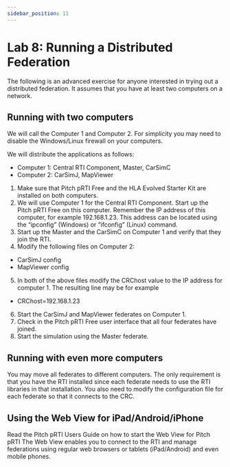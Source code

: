 ```yaml
---
sidebar_position: 11
---
```


# Lab 8: Running a Distributed Federation

The following is an advanced exercise for anyone interested in trying out a distributed federation. It assumes that you have at least two computers on a network.

## Running with two computers
We will call the Computer 1 and Computer 2. For simplicity you may need to disable the Windows/Linux firewall on your computers.

We will distribute the applications as follows:

- Computer 1: Central RTI Component, Master, CarSimC
- Computer 2: CarSimJ, MapViewer

1. Make sure that Pitch pRTI Free and the HLA Evolved Starter Kit are installed on both computers.
2. We will use Computer 1 for the Central RTI Component. Start up the Pitch pRTI Free on this computer. Remember the IP address of this computer, for example 192.168.1.23. This address can be located using the “ipconfig” (Windows) or “ifconfig” (Linux) command.
3. Start up the Master and the CarSimC on Computer 1 and verify that they join the RTI.
4. Modify the following files on Computer 2:
- CarSimJ config
- MapViewer config
5. In both of the above files modify the CRChost value to the IP address for computer 1. The resulting line may be for example
- CRChost=192.168.1.23
6. Start the CarSimJ and MapViewer federates on Computer 1.
7. Check in the Pitch pRTI Free user interface that all four federates have joined.
8. Start the simulation using the Master federate.

## Running with even more computers
You may move all federates to different computers. The only requirement is that you have the RTI installed since each federate needs to use the RTI libraries in that installation. You also need to modify the configuration file for each federate so that it connects to the CRC.

## Using the Web View for iPad/Android/iPhone
Read the Pitch pRTI Users Guide on how to start the Web View for Pitch pRTI The Web View enables you to connect to the RTI and manage federations using regular web browsers or tablets (iPad/Android) and even mobile phones.